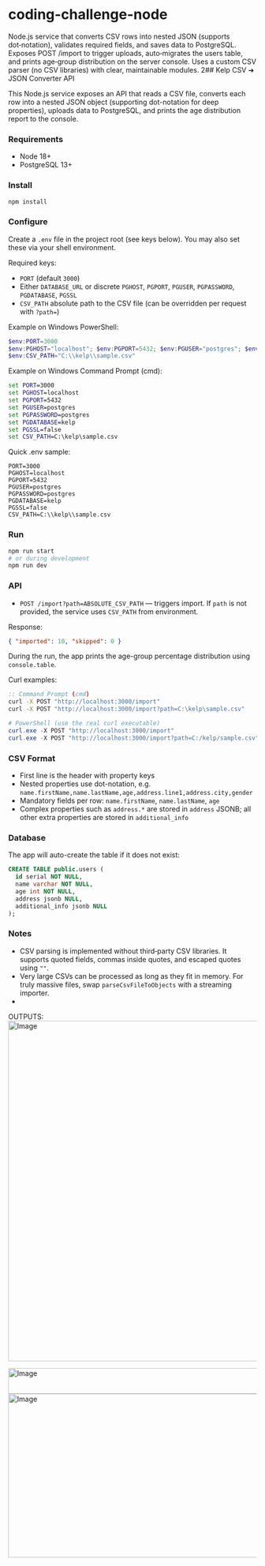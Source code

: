 # coding-challenge-node
Node.js service that converts CSV rows into nested JSON (supports dot‑notation), validates required fields, and saves data to PostgreSQL. Exposes POST /import to trigger uploads, auto‑migrates the users table, and prints age‑group distribution on the server console. Uses a custom CSV parser (no CSV libraries) with clear, maintainable modules.
2## Kelp CSV ➜ JSON Converter API

This Node.js service exposes an API that reads a CSV file, converts each row into a nested JSON object (supporting dot-notation for deep properties), uploads data to PostgreSQL, and prints the age distribution report to the console.

### Requirements
- Node 18+
- PostgreSQL 13+

### Install
```bash
npm install
```

### Configure
Create a `.env` file in the project root (see keys below). You may also set these via your shell environment.

Required keys:
- `PORT` (default `3000`)
- Either `DATABASE_URL` or discrete `PGHOST`, `PGPORT`, `PGUSER`, `PGPASSWORD`, `PGDATABASE`, `PGSSL`
- `CSV_PATH` absolute path to the CSV file (can be overridden per request with `?path=`)

Example on Windows PowerShell:
```powershell
$env:PORT=3000
$env:PGHOST="localhost"; $env:PGPORT=5432; $env:PGUSER="postgres"; $env:PGPASSWORD="postgres"; $env:PGDATABASE="kelp"; $env:PGSSL="false"
$env:CSV_PATH="C:\\kelp\\sample.csv"
```

Example on Windows Command Prompt (cmd):
```cmd
set PORT=3000
set PGHOST=localhost
set PGPORT=5432
set PGUSER=postgres
set PGPASSWORD=postgres
set PGDATABASE=kelp
set PGSSL=false
set CSV_PATH=C:\kelp\sample.csv
```

Quick .env sample:
```
PORT=3000
PGHOST=localhost
PGPORT=5432
PGUSER=postgres
PGPASSWORD=postgres
PGDATABASE=kelp
PGSSL=false
CSV_PATH=C:\\kelp\\sample.csv
```

### Run
```bash
npm run start
# or during development
npm run dev
```

### API
- `POST /import?path=ABSOLUTE_CSV_PATH` — triggers import. If `path` is not provided, the service uses `CSV_PATH` from environment.

Response:
```json
{ "imported": 10, "skipped": 0 }
```

During the run, the app prints the age-group percentage distribution using `console.table`.

Curl examples:
```cmd
:: Command Prompt (cmd)
curl -X POST "http://localhost:3000/import"
curl -X POST "http://localhost:3000/import?path=C:\kelp\sample.csv"
```
```powershell
# PowerShell (use the real curl executable)
curl.exe -X POST "http://localhost:3000/import"
curl.exe -X POST "http://localhost:3000/import?path=C:/kelp/sample.csv"
```

### CSV Format
- First line is the header with property keys
- Nested properties use dot-notation, e.g. `name.firstName,name.lastName,age,address.line1,address.city,gender`
- Mandatory fields per row: `name.firstName`, `name.lastName`, `age`
- Complex properties such as `address.*` are stored in `address` JSONB; all other extra properties are stored in `additional_info`

### Database
The app will auto-create the table if it does not exist:

```sql
CREATE TABLE public.users (
  id serial NOT NULL,
  name varchar NOT NULL,
  age int NOT NULL,
  address jsonb NULL,
  additional_info jsonb NULL
);
```

### Notes
- CSV parsing is implemented without third‑party CSV libraries. It supports quoted fields, commas inside quotes, and escaped quotes using `""`.
- Very large CSVs can be processed as long as they fit in memory. For truly massive files, swap `parseCsvFileToObjects` with a streaming importer.
- 



OUTPUTS:
<img width="752" height="690" alt="Image" src="https://github.com/user-attachments/assets/cd2528a0-0fff-40ba-85f9-87b3804414bd" />

<img width="932" height="52" alt="Image" src="https://github.com/user-attachments/assets/52241323-82d8-4e28-a490-112d29f61f85" />
<img width="573" height="332" alt="Image" src="https://github.com/user-attachments/assets/6235447f-d27c-47e2-9279-0e7bcba6880c" />


